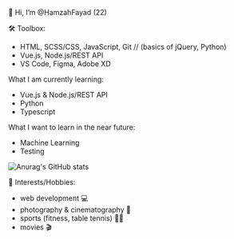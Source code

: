 👋 Hi, I’m @HamzahFayad (22)

🛠 Toolbox:
* HTML, SCSS/CSS, JavaScript, Git // (basics of jQuery, Python)
* Vue.js, Node.js/REST API
* VS Code, Figma, Adobe XD

What I am currently learning:
*  Vue.js & Node.js/REST API
*  Python
*  Typescript

What I want to learn in the near future:
* Machine Learning
* Testing

![Anurag's GitHub stats](https://github-readme-stats.vercel.app/api?username=HamzahFayad&show_icons=true&theme=tokyonight)

🎳 Interests/Hobbies:
* web development 💻
* photography & cinematography 📸
* sports (fitness, table tennis) 🏋️‍♂️
* movies 🎬
